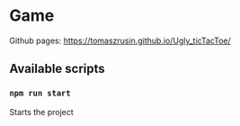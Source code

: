 # Game

Github pages: https://tomaszrusin.github.io/Ugly_ticTacToe/

## Available scripts

### ```npm run start```
Starts the project
